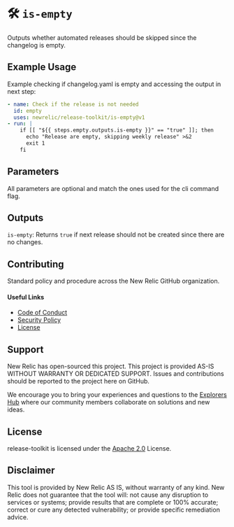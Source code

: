 # 🛠️ `is-empty`

Outputs whether automated releases should be skipped since the changelog is empty.

## Example Usage

Example checking if changelog.yaml is empty and accessing the output in next step:
```yaml
- name: Check if the release is not needed
  id: empty
  uses: newrelic/release-toolkit/is-empty@v1
- run: |
    if [[ "${{ steps.empty.outputs.is-empty }}" == "true" ]]; then
      echo "Release are empty, skipping weekly release" >&2
      exit 1
    fi
```

## Parameters

All parameters are optional and match the ones used for the cli command flag.

## Outputs

`is-empty`: Returns `true` if next release should not be created since there are no changes.

## Contributing

Standard policy and procedure across the New Relic GitHub organization.

#### Useful Links
* [Code of Conduct](../CODE_OF_CONDUCT.md)
* [Security Policy](../SECURITY.md)
* [License](../LICENSE)

## Support

New Relic has open-sourced this project. This project is provided AS-IS WITHOUT WARRANTY OR DEDICATED SUPPORT. Issues and contributions should be reported to the project here on GitHub.

We encourage you to bring your experiences and questions to the [Explorers Hub](https://discuss.newrelic.com) where our community members collaborate on solutions and new ideas.

## License

release-toolkit is licensed under the [Apache 2.0](http://apache.org/licenses/LICENSE-2.0.txt) License.

## Disclaimer

This tool is provided by New Relic AS IS, without warranty of any kind. New Relic does not guarantee that the tool will: not cause any disruption to services or systems; provide results that are complete or 100% accurate; correct or cure any detected vulnerability; or provide specific remediation advice.

